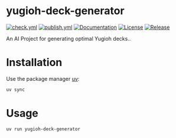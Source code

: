 # yugioh-deck-generator

[![check.yml](https://github.com/eric-castellanos/yugioh-deck-generator/actions/workflows/check.yml/badge.svg)](https://github.com/eric-castellanos/yugioh-deck-generator/actions/workflows/check.yml)
[![publish.yml](https://github.com/eric-castellanos/yugioh-deck-generator/actions/workflows/publish.yml/badge.svg)](https://github.com/eric-castellanos/yugioh-deck-generator/actions/workflows/publish.yml)
[![Documentation](https://img.shields.io/badge/documentation-available-brightgreen.svg)](https://eric-castellanos.github.io/yugioh-deck-generator/)
[![License](https://img.shields.io/github/license/eric-castellanos/yugioh-deck-generator)](https://github.com/eric-castellanos/yugioh-deck-generator/blob/main/LICENCE.txt)
[![Release](https://img.shields.io/github/v/release/eric-castellanos/yugioh-deck-generator)](https://github.com/eric-castellanos/yugioh-deck-generator/releases)

An AI Project for generating optimal Yugioh decks..

# Installation

Use the package manager [uv](https://docs.astral.sh/uv/):

```bash
uv sync
```

# Usage

```bash
uv run yugioh-deck-generator
```
